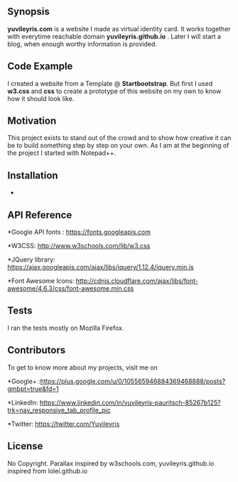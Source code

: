 ## Synopsis

**yuvileyris.com** is a website I made as virtual identity card. It works together with everytime reachable domain **yuvileyris.github.io** . Later I will start a blog, when enough worthy information is provided.


## Code Example

I created a website from a Template @ **Startbootstrap**. But first I used **w3.css** and **css** to create a prototype of this website on my own to know how it should look like. 

## Motivation

This project exists to stand out of the crowd and to show how creative it can be to build something step by step on your own. As I am at the beginning of the project I started with Notepad++. 

## Installation

-

## API Reference

*Google API fonts : https://fonts.googleapis.com

*W3CSS: http://www.w3schools.com/lib/w3.css

*JQuery library: https://ajax.googleapis.com/ajax/libs/jquery/1.12.4/jquery.min.js

*Font Awesome Icons: http://cdnjs.cloudflare.com/ajax/libs/font-awesome/4.6.3/css/font-awesome.min.css

## Tests

I ran the tests mostly on Mozilla Firefox.

## Contributors

To get to know more about my projects, visit me on 

*Google+ :https://plus.google.com/u/0/105565946884369468888/posts?gmbpt=true&fd=1

*LinkedIn: https://www.linkedin.com/in/yuvileyris-pauritsch-85267b125?trk=nav_responsive_tab_profile_pic

*Twitter: https://twitter.com/Yuvileyris


## License

No Copyright. Parallax inspired by w3schools.com, yuvileyris.github.io inspired from lolei.github.io

